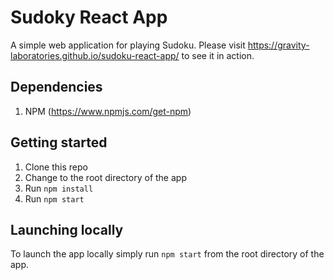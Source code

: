# Sudoky React App

A simple web application for playing Sudoku. Please visit https://gravity-laboratories.github.io/sudoku-react-app/ to see it in action.

## Dependencies

1. NPM (https://www.npmjs.com/get-npm)

## Getting started

1. Clone this repo
1. Change to the root directory of the app
2. Run `npm install`
3. Run `npm start`

## Launching locally

To launch the app locally simply run `npm start` from the root directory of the app.
